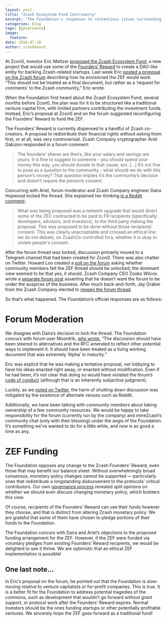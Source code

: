 ```yaml
---
layout: post
title: "Zcash Ecosystem Fund Controversy"
excerpt: "The Foundation's responses to contentious issues surrounding the Zcash Ecosystem Fund proposal."
categories: blog
tags: [governance]
image:
  feature:
date: 2018-07-10
author: zcashboard
---
```

At Zcon0, investor Eric Meltzer [proposed the Zcash Ecosystem Fund](https://www.youtube.com/watch?v=FY4JrU7bSFk), a new project that would use some of the [Founders’ Reward](https://blog.electriccoin.co/funding/?page=0) to create a DAO-like entity for backing Zcash-related startups. Last week Eric [posted a proposal on the Zcash forum](https://forum.zcashcommunity.com/t/proposal-to-create-a-zcash-ecosystem-fund-directly-funded-by-the-founders-reward/30111) describing how he envisioned the ZEF would work. “This should not be treated as a final document, but rather as a ‘request for comments’ to the Zcash community,” Eric wrote.

When the Foundation first heard about the Zcash Ecosystem Fund, several months before Zcon0, the plan was for it to be structured like a traditional venture capital firm, with limited partners contributing the investment funds. Instead, Eric’s proposal at Zcon0 and on the forum suggested reconfiguring the Founders’ Reward to fund the ZEF.

The Founders’ Reward is currently dispensed to a handful of Zcash co-creators. A proposal to redistribute their financial rights without asking them first, or at all, was very controversial. Zcash Company cryptographer Ariel Gabizon responded in a forum comment:

> The founders’ shares are theirs, like your salary and savings are yours. It is fine to suggest to someone - you should spend your money this way, you should donate to that cause, ect. [...] It’s not fine to pose as a question to the community - what should we do with this person’s money? That question implies it’s the community’s decision and doesn’t require the person’s consent.

Concurring with Ariel, forum moderator and Zcash Company engineer Daira Hopwood locked the thread. She explained her thinking [in a Reddit comment](https://www.reddit.com/r/zec/comments/8x259a/thread_proposing_a_redistribution_of_a_portion_of/e20t00k/):

> What was being proposed was a network upgrade that would divert some of the ZEC contracted to be paid to FR recipients (specifically: developers, advisors, and investors), to the third party making the proposal. This was proposed to be done without those recipients' consent. This was clearly unacceptable and crossed an ethical line: we do not debate, on ZcashCo-controlled fora, whether it is okay to violate people's consent.

After the forum thread was locked, discussion primarily moved to a Telegram channel that had been created for Zcon0. There was also chatter on Twitter. Howard Loo created a [poll on the forum](https://forum.zcashcommunity.com/t/community-poll-unlocking-zcash-ecosystem-fund-forum-thread/30160) asking whether community members felt the ZEF thread should be unlocked; the dominant view seemed to be that yes, it should. Zcash Company CEO Zooko Wilcox wrote a [separate forum post](https://forum.zcashcommunity.com/t/the-forum-shouldnt-be-under-the-control-of-the-company/30166) asserting that he doesn’t want the forum to be under the auspices of the business. After much back-and-forth, Jay Graber from the Zcash Company elected to [reopen the forum thread](https://forum.zcashcommunity.com/t/proposal-to-create-a-zcash-ecosystem-fund-directly-funded-by-the-founders-reward/30111/22?u=sonya).

So that’s what happened. The Foundation’s official responses are as follows:

# Forum Moderation

We disagree with Daira’s decision to lock the thread. The Foundation concurs with forum user Moordrik, [who wrote](https://forum.zcashcommunity.com/t/community-poll-unlocking-zcash-ecosystem-fund-forum-thread/30160/3?u=sonya), “The discussion should have been steered to alternatives and the RFC amended to reflect other potential ways to implement it. It should have been treated as a living working document that was extremely ‘Alpha’ in maturity.”

Eric was explicit that he was making a tentative proposal, not lobbying to have his ideas enacted right away, or enacted without modification. Even if he had been, it’s not clear that doing so would have violated the forum’s [code of conduct](https://forum.zcashcommunity.com/faq#CoC) (although that is an inherently subjective judgment).

Luckily, as we [noted on Twitter](https://twitter.com/ZcashFoundation/status/1016076811992612865), the harm of shutting down discussion was mitigated by the existence of alternate venues such as Reddit.

Additionally, we have been talking with community members about taking ownership of a few community resources. We would be happy to take responsibility for the forum (currently run by the company) and mineZcash’s community chat (only with their blessing) under the aegis of the Foundation. It’s something we’ve wanted to do for a little while, and now is as good a time as any.

# ZEF Funding

The Foundation opposes any change to the Zcash Founders’ Reward, even those that may benefit our balance sheet. Without overwhelmingly broad consensus, monetary policy changes cannot be supported — particularly ones that redistribute a longstanding disbursement to the protocols’ critical contributors. Our own [governance process](https://zfnd.org/blog/governance-results/) revealed split opinions on whether we should even _discuss_ changing monetary policy, which bolsters this view.

Of course, recipients of the Founders’ Reward can use their funds however they choose, and that is distinct from altering Zcash monetary policy. We are grateful that some of them have chosen to pledge portions of their funds to the Foundation.

The Foundation concurs with Daira and Ariel’s objections to the proposed funding arrangement for the ZEF. However, if the ZEF were funded via voluntary pledges from existing Founders’ Reward recipients, we would be delighted to see it thrive. We are optimistic that an ethical ZEF implementation is possible!

## One last note...

In Eric’s proposal on the forum, he pointed out that the Foundation is slow-moving relative to venture capitalists or for-profit companies. This is true. It is a better fit for the Foundation to address potential tragedies of the commons, such as development that wouldn’t go forward without grant support, or protocol work after the Founders’ Reward expires. Normal investors should be the ones funding startups or other potentially profitable ventures. We sincerely hope the ZEF goes forward as a traditional fund!
